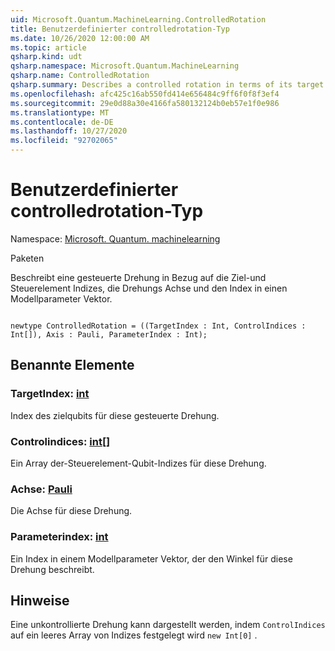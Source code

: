 ```yaml
---
uid: Microsoft.Quantum.MachineLearning.ControlledRotation
title: Benutzerdefinierter controlledrotation-Typ
ms.date: 10/26/2020 12:00:00 AM
ms.topic: article
qsharp.kind: udt
qsharp.namespace: Microsoft.Quantum.MachineLearning
qsharp.name: ControlledRotation
qsharp.summary: Describes a controlled rotation in terms of its target and control indices, rotation axis, and index into a model parameter vector.
ms.openlocfilehash: afc425c16ab550fd414e656484c9ff6f0f8f3ef4
ms.sourcegitcommit: 29e0d88a30e4166fa580132124b0eb57e1f0e986
ms.translationtype: MT
ms.contentlocale: de-DE
ms.lasthandoff: 10/27/2020
ms.locfileid: "92702065"
---
```

# <a name="controlledrotation-user-defined-type"></a>Benutzerdefinierter controlledrotation-Typ

Namespace: [Microsoft. Quantum. machinelearning](xref:Microsoft.Quantum.MachineLearning)

Paketen [](https://nuget.org/packages/)


Beschreibt eine gesteuerte Drehung in Bezug auf die Ziel-und Steuerelement Indizes, die Drehungs Achse und den Index in einen Modellparameter Vektor.

```qsharp

newtype ControlledRotation = ((TargetIndex : Int, ControlIndices : Int[]), Axis : Pauli, ParameterIndex : Int);
```



## <a name="named-items"></a>Benannte Elemente

### <a name="targetindex--int"></a>TargetIndex: [int](xref:microsoft.quantum.lang-ref.int)

Index des zielqubits für diese gesteuerte Drehung.
### <a name="controlindices--int"></a>Controlindices: [int](xref:microsoft.quantum.lang-ref.int)[]

Ein Array der-Steuerelement-Qubit-Indizes für diese Drehung.
### <a name="axis--pauli"></a>Achse: [Pauli](xref:microsoft.quantum.lang-ref.pauli)

Die Achse für diese Drehung.
### <a name="parameterindex--int"></a>Parameterindex: [int](xref:microsoft.quantum.lang-ref.int)

Ein Index in einem Modellparameter Vektor, der den Winkel für diese Drehung beschreibt.

## <a name="remarks"></a>Hinweise

Eine unkontrollierte Drehung kann dargestellt werden, indem `ControlIndices` auf ein leeres Array von Indizes festgelegt wird `new Int[0]` .